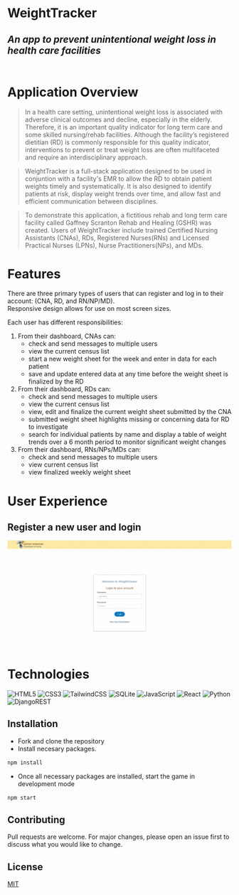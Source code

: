 # WeightTracker 
## ***An app to prevent unintentional weight loss in health care facilities***  <br><br>

# Application Overview  

>In a health care setting, unintentional weight loss is associated with adverse clinical outcomes and decline, especially in the elderly. Therefore, it is an important quality indicator for long term care and some skilled nursing/rehab facilities. Although the facility’s registered dietitian (RD) is commonly responsible for this quality indicator, interventions to prevent or treat weight loss are often multifaceted and require an interdisciplinary approach. 

>WeightTracker is a full-stack application designed to be used in conjuntion with a facility's EMR to allow the RD to obtain patient weights timely and systematically. It is also designed to identify patients at risk, display weight trends over time, and allow fast and efficient communication between disciplines.

>To demonstrate this application, a fictitious rehab and long term care facility called Gaffney Scranton Rehab and Healing (GSHR) was created. Users of WeightTracker include trained Certified Nursing Assistants (CNAs), RDs, Registered Nurses(RNs) and Licensed Practical Nurses (LPNs), Nurse Practitioners(NPs), and MDs. 

# Features
There are three primary types of users that can register and log in to their account: (CNA, RD, and RN/NP/MD).<br>
Responsive design allows for use on most screen sizes.<br>

Each user has different responsibilities:  
1. From their dashboard, CNAs can:
    - check and send messages to multiple users
    - view the current census list
    - start a new weight sheet for the week and enter in data for each patient
    - save and update entered data at any time before the weight sheet is finalized by the RD
2. From their dashboard, RDs can:
    - check and send messages to multiple users
    - view the current census list
    - view, edit and finalize the current weight sheet submitted by the CNA
    - submitted weight sheet highlights missing or concerning data for RD to investigate
    - search for individual patients by name and display a table of weight trends over a 6 month period to monitor significant weight changes
3. From their dashboard, RNs/NPs/MDs can:
    - check and send messages to multiple users
    - view current census list
    - view finalized weekly weight sheet 

# User Experience
## Register a new user and login

![](src/assets/gifs/register.gif)



# Technologies

![HTML5](https://img.shields.io/badge/html5-%23E34F26.svg?style=for-the-badge&logo=html5&logoColor=white)
![CSS3](https://img.shields.io/badge/css3-%231572B6.svg?style=for-the-badge&logo=css3&logoColor=white)
![TailwindCSS](https://img.shields.io/badge/tailwindcss-%2338B2AC.svg?style=for-the-badge&logo=tailwind-css&logoColor=white)
![SQLite](https://img.shields.io/badge/sqlite-%2307405e.svg?style=for-the-badge&logo=sqlite&logoColor=white)
![JavaScript](https://img.shields.io/badge/javascript-%23323330.svg?style=for-the-badge&logo=javascript&logoColor=%23F7DF1E)
 ![React](https://img.shields.io/badge/react-%2320232a.svg?style=for-the-badge&logo=react&logoColor=%2361DAFB)
![Python](https://img.shields.io/badge/python-3670A0?style=for-the-badge&logo=python&logoColor=ffdd54)
 ![DjangoREST](https://img.shields.io/badge/DJANGO-REST-ff1709?style=for-the-badge&logo=django&logoColor=white&color=ff1709&labelColor=gray)







## Installation

* Fork and clone the repository
* Install necesary packages.
```bash
npm install
```
* Once all necessary packages are installed, start the game in development mode
```bash
npm start
```


## Contributing

Pull requests are welcome. For major changes, please open an issue first
to discuss what you would like to change.


## License
[MIT](https://choosealicense.com/licenses/mit/)


